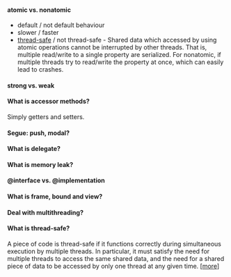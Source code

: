 #### atomic vs. nonatomic

* default / not default behaviour
* slower / faster
* [thread-safe](#WhatIsThreadSafe) / not thread-safe - Shared data which accessed by using atomic operations cannot be interrupted by other threads. That is, multiple read/write to a single property are serialized. For nonatomic, if multiple threads try to read/write the property at once, which can easily lead to crashes.
 

#### strong vs. weak

#### What is accessor methods?

Simply getters and setters.

#### Segue: push, modal?

#### What is delegate?

#### What is memory leak?

#### @interface vs. @implementation

#### What is frame, bound and view?

#### Deal with multithreading?

<a name="WhatIsThreadSafe"></a>
#### What is thread-safe?

A piece of code is thread-safe if it functions correctly during simultaneous execution by multiple threads. In particular, it must satisfy the need for multiple threads to access the same shared data, and the need for a shared piece of data to be accessed by only one thread at any given time. [[more](http://stackoverflow.com/questions/261683/what-is-meant-by-thread-safe-code)]
